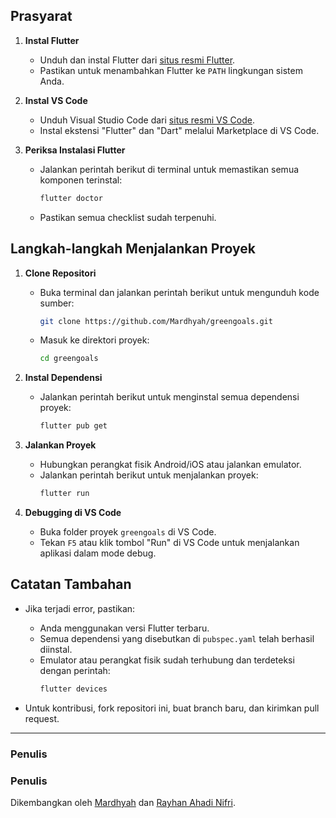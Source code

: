 ## Prasyarat

1. **Instal Flutter**
   - Unduh dan instal Flutter dari [situs resmi Flutter](https://flutter.dev/docs/get-started/install).
   - Pastikan untuk menambahkan Flutter ke `PATH` lingkungan sistem Anda.

2. **Instal VS Code**
   - Unduh Visual Studio Code dari [situs resmi VS Code](https://code.visualstudio.com/).
   - Instal ekstensi "Flutter" dan "Dart" melalui Marketplace di VS Code.

3. **Periksa Instalasi Flutter**
   - Jalankan perintah berikut di terminal untuk memastikan semua komponen terinstal:
     ```bash
     flutter doctor
     ```
   - Pastikan semua checklist sudah terpenuhi.

## Langkah-langkah Menjalankan Proyek

1. **Clone Repositori**
   - Buka terminal dan jalankan perintah berikut untuk mengunduh kode sumber:
     ```bash
     git clone https://github.com/Mardhyah/greengoals.git
     ```
   - Masuk ke direktori proyek:
     ```bash
     cd greengoals
     ```

2. **Instal Dependensi**
   - Jalankan perintah berikut untuk menginstal semua dependensi proyek:
     ```bash
     flutter pub get
     ```

3. **Jalankan Proyek**
   - Hubungkan perangkat fisik Android/iOS atau jalankan emulator.
   - Jalankan perintah berikut untuk menjalankan proyek:
     ```bash
     flutter run
     ```

4. **Debugging di VS Code**
   - Buka folder proyek `greengoals` di VS Code.
   - Tekan `F5` atau klik tombol "Run" di VS Code untuk menjalankan aplikasi dalam mode debug.

## Catatan Tambahan

- Jika terjadi error, pastikan:
  - Anda menggunakan versi Flutter terbaru.
  - Semua dependensi yang disebutkan di `pubspec.yaml` telah berhasil diinstal.
  - Emulator atau perangkat fisik sudah terhubung dan terdeteksi dengan perintah:
    ```bash
    flutter devices
    ```

- Untuk kontribusi, fork repositori ini, buat branch baru, dan kirimkan pull request.

---


### Penulis
### Penulis
Dikembangkan oleh [Mardhyah](https://github.com/Mardhyah) dan [Rayhan Ahadi Nifri](https://github.com/rehan909090).

